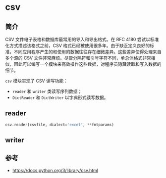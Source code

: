 # csv

## 简介

CSV 文件电子表格和数据库最常用的导入和导出格式。在 RFC 4180 尝试以标准化方式描述该格式之前，CSV 格式已经被使用很多年。由于缺乏定义良好的标准，不同应用程序产生的和使用的数据往往存在细微差异。这些差异使得处理来自多个源的 CSV 文件非常麻烦。尽管分隔符和引号字符不同，单总体格式非常相似，因此可以编写一个模块来高效操作这些数据，对程序员隐藏读取和写入数据的细节。

`csv` 模块实现了 CSV 读写功能：

- `reader` 和 `writer` 类读写序列数据；
- `DictReader` 和 `DictWriter` 以字典形式读写数据。

## reader

```py
csv.reader(csvfile, dialect='excel', **fmtparams)
```



## writer

## 参考

- https://docs.python.org/3/library/csv.html
